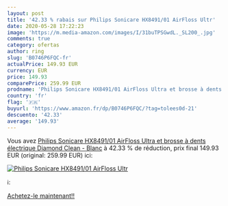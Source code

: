 ```yaml
---
layout: post
title: '42.33 % rabais sur Philips Sonicare HX8491/01 AirFloss Ultr'
date: 2020-05-28 17:22:23
image: 'https://m.media-amazon.com/images/I/31buTPSGwdL._SL200_.jpg'
comments: true
category: ofertas
author: ring
slug: 'B0746P6FQC-fr'
actualPrice: 149.93 EUR
currency: EUR
price: 149.93
comparePrice: 259.99 EUR
prodname: 'Philips Sonicare HX8491/01 AirFloss Ultra et brosse à dents électrique Diamond Clean - Blanc'
country: 'fr'
flag: '🇫🇷'
buyurl: 'https://www.amazon.fr/dp/B0746P6FQC/?tag=tolees0d-21'
descuento: '42.33'
average: '149.93'
---
```


Vous avez [Philips Sonicare HX8491/01 AirFloss Ultra et brosse à dents électrique Diamond Clean - Blanc](https://www.amazon.fr/dp/B0746P6FQC/?tag=tolees0d-21)  à  42.33 % de réduction, prix final  149.93 EUR (original: 259.99 EUR) ici:

[![Philips Sonicare HX8491/01 AirFloss Ultr](https://m.media-amazon.com/images/I/31buTPSGwdL._SL200_.jpg)](https://www.amazon.fr/dp/B0746P6FQC/?tag=tolees0d-21)

ℹ️:


[Achetez-le maintenant!!](https://www.amazon.fr/dp/B0746P6FQC/?tag=tolees0d-21)
